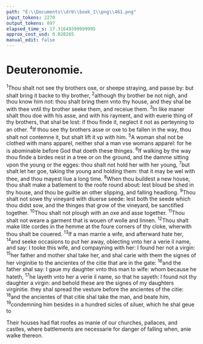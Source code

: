 ```yaml
---
path: "E:\\Documents\\drb\\book_1\\png\\461.png"
input_tokens: 2270
output_tokens: 897
elapsed_time_s: 17.31649399999995
approx_cost_usd: 0.020265
manual_edit: false
---
```

# Deuteronomie.

<sup>1</sup>Thou shalt not see thy brothers oxe, or sheepe straying, and passe by: but shalt bring it backe to thy brother, <sup>2</sup>although thy brother be not nigh, and thou know him not: thou shalt bring them vnto thy house, and they shal be with thee vntil thy brother seeke them, and receiue them. <sup>3</sup>In like maner shalt thou doe with his asse, and with his rayment, and with euerie thing of thy brothers, that shal be lost: if thou finde it, neglect it not as perteyning to an other. <sup>4</sup>If thou see thy brothers asse or oxe to be fallen in the way, thou shalt not contemne it, but shalt lift it vp with him. <sup>5</sup>A woman shal not be clothed with mans apparel, neither shal a man vse womans apparel: for he is abominable before God that doeth these thinges. <sup>6</sup>If walking by the way thou finde a birdes nest in a tree or on the ground, and the damme sitting vpon the young or the egges: thou shalt not hold her with her young, <sup>7</sup>but shalt let her goe, taking the young and holding them: that it may be wel with thee, and thou mayest liue a long time. <sup>8</sup>When thou buildest a new house, thou shalt make a batlement to the roofe round about: lest bloud be shed in thy house, and thou be guiltie an other slipping, and falling headlong. <sup>9</sup>Thou shalt not sowe thy vineyard with diuerse seede: lest both the seede which thou didst sow, and the thinges that grow of the vineyard, be sanctified together. <sup>10</sup>Thou shalt not plough with an oxe and asse together. <sup>11</sup>Thou shalt not weare a garment that is wouen of wolle and linnen. <sup>12</sup>Thou shalt make litle cordes in the hemme at the foure corners of thy cloke, wherwith thou shalt be couered. <sup>13</sup>If a man marrie a wife, and afterward hate her, <sup>14</sup>and seeke occasions to put her away, obiecting vnto her a verie il name, and say: I tooke this wife, and compayning with her: I found her not a virgin: <sup>15</sup>her father and mother shal take her, and shal carie with them the signes of her virginitie to the ancientes of the citie that are in the gate: <sup>16</sup>and the father shal say: I gaue my daughter vnto this man to wife: whom because he hateth, <sup>17</sup>he layeth vnto her a verie il name, so that he sayeth: I found not thy daughter a virgin: and behold these are the signes of my daughters virginitie. they shal spread the vesture before the ancientes of the citie: <sup>18</sup>and the ancientes of that citie shal take the man, and beate him, <sup>19</sup>condemning him besides in a hundred sicles of siluer, which he shal geue to

<aside>Their houses had flat roofes as manie of our churches, pallaces, and castles, where battlements are necessarie for danger of falling when, anie walke thereon.</aside>

[^1]: For correction of so couetous a mind the whole fruite must be offered to pious vses. Theodoret. q. 21. in Deut.